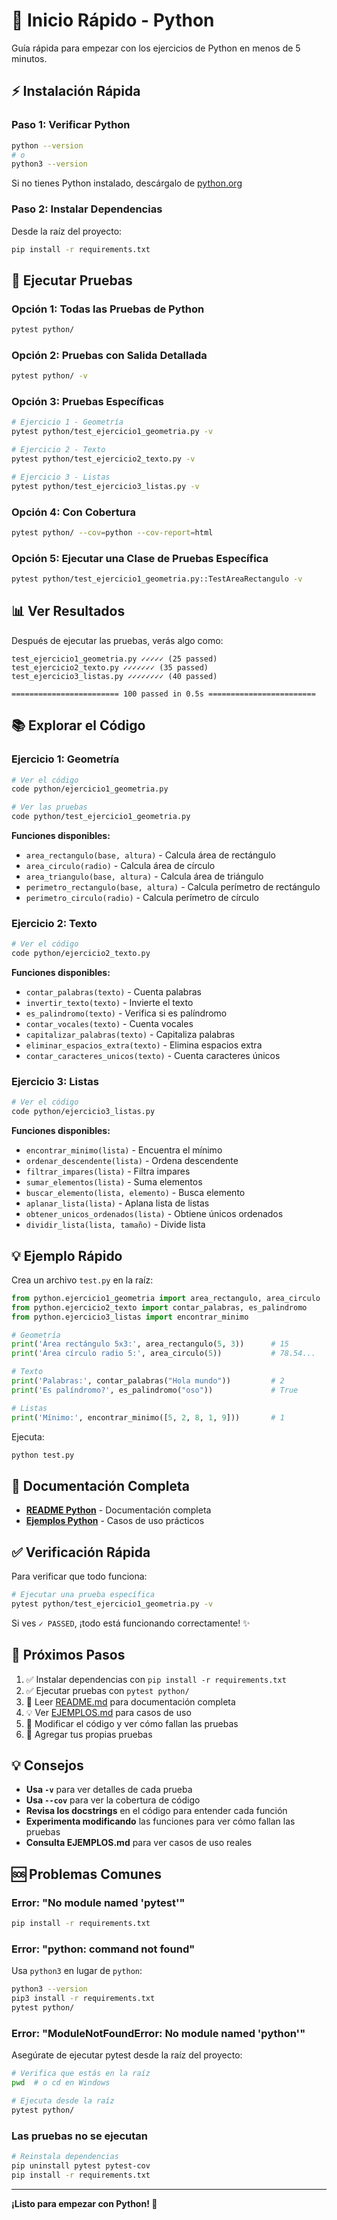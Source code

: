 # 🚀 Inicio Rápido - Python

Guía rápida para empezar con los ejercicios de Python en menos de 5 minutos.

## ⚡ Instalación Rápida

### Paso 1: Verificar Python
```bash
python --version
# o
python3 --version
```
Si no tienes Python instalado, descárgalo de [python.org](https://www.python.org/)

### Paso 2: Instalar Dependencias
Desde la raíz del proyecto:
```bash
pip install -r requirements.txt
```

## 🧪 Ejecutar Pruebas

### Opción 1: Todas las Pruebas de Python
```bash
pytest python/
```

### Opción 2: Pruebas con Salida Detallada
```bash
pytest python/ -v
```

### Opción 3: Pruebas Específicas
```bash
# Ejercicio 1 - Geometría
pytest python/test_ejercicio1_geometria.py -v

# Ejercicio 2 - Texto
pytest python/test_ejercicio2_texto.py -v

# Ejercicio 3 - Listas
pytest python/test_ejercicio3_listas.py -v
```

### Opción 4: Con Cobertura
```bash
pytest python/ --cov=python --cov-report=html
```

### Opción 5: Ejecutar una Clase de Pruebas Específica
```bash
pytest python/test_ejercicio1_geometria.py::TestAreaRectangulo -v
```

## 📊 Ver Resultados

Después de ejecutar las pruebas, verás algo como:

```
test_ejercicio1_geometria.py ✓✓✓✓✓ (25 passed)
test_ejercicio2_texto.py ✓✓✓✓✓✓✓ (35 passed)
test_ejercicio3_listas.py ✓✓✓✓✓✓✓✓ (40 passed)

======================== 100 passed in 0.5s ========================
```

## 📚 Explorar el Código

### Ejercicio 1: Geometría
```bash
# Ver el código
code python/ejercicio1_geometria.py

# Ver las pruebas
code python/test_ejercicio1_geometria.py
```

**Funciones disponibles:**
- `area_rectangulo(base, altura)` - Calcula área de rectángulo
- `area_circulo(radio)` - Calcula área de círculo
- `area_triangulo(base, altura)` - Calcula área de triángulo
- `perimetro_rectangulo(base, altura)` - Calcula perímetro de rectángulo
- `perimetro_circulo(radio)` - Calcula perímetro de círculo

### Ejercicio 2: Texto
```bash
# Ver el código
code python/ejercicio2_texto.py
```

**Funciones disponibles:**
- `contar_palabras(texto)` - Cuenta palabras
- `invertir_texto(texto)` - Invierte el texto
- `es_palindromo(texto)` - Verifica si es palíndromo
- `contar_vocales(texto)` - Cuenta vocales
- `capitalizar_palabras(texto)` - Capitaliza palabras
- `eliminar_espacios_extra(texto)` - Elimina espacios extra
- `contar_caracteres_unicos(texto)` - Cuenta caracteres únicos

### Ejercicio 3: Listas
```bash
# Ver el código
code python/ejercicio3_listas.py
```

**Funciones disponibles:**
- `encontrar_minimo(lista)` - Encuentra el mínimo
- `ordenar_descendente(lista)` - Ordena descendente
- `filtrar_impares(lista)` - Filtra impares
- `sumar_elementos(lista)` - Suma elementos
- `buscar_elemento(lista, elemento)` - Busca elemento
- `aplanar_lista(lista)` - Aplana lista de listas
- `obtener_unicos_ordenados(lista)` - Obtiene únicos ordenados
- `dividir_lista(lista, tamaño)` - Divide lista

## 💡 Ejemplo Rápido

Crea un archivo `test.py` en la raíz:

```python
from python.ejercicio1_geometria import area_rectangulo, area_circulo
from python.ejercicio2_texto import contar_palabras, es_palindromo
from python.ejercicio3_listas import encontrar_minimo

# Geometría
print('Área rectángulo 5x3:', area_rectangulo(5, 3))      # 15
print('Área círculo radio 5:', area_circulo(5))           # 78.54...

# Texto
print('Palabras:', contar_palabras("Hola mundo"))         # 2
print('Es palíndromo?', es_palindromo("oso"))             # True

# Listas
print('Mínimo:', encontrar_minimo([5, 2, 8, 1, 9]))       # 1
```

Ejecuta:
```bash
python test.py
```

## 📖 Documentación Completa

- **[README Python](README.md)** - Documentación completa
- **[Ejemplos Python](EJEMPLOS.md)** - Casos de uso prácticos

## ✅ Verificación Rápida

Para verificar que todo funciona:

```bash
# Ejecutar una prueba específica
pytest python/test_ejercicio1_geometria.py -v
```

Si ves `✓ PASSED`, ¡todo está funcionando correctamente! ✨

## 🎯 Próximos Pasos

1. ✅ Instalar dependencias con `pip install -r requirements.txt`
2. ✅ Ejecutar pruebas con `pytest python/`
3. 📖 Leer [README.md](README.md) para documentación completa
4. 💡 Ver [EJEMPLOS.md](EJEMPLOS.md) para casos de uso
5. 🔧 Modificar el código y ver cómo fallan las pruebas
6. 🧪 Agregar tus propias pruebas

## 💡 Consejos

- **Usa `-v`** para ver detalles de cada prueba
- **Usa `--cov`** para ver la cobertura de código
- **Revisa los docstrings** en el código para entender cada función
- **Experimenta modificando** las funciones para ver cómo fallan las pruebas
- **Consulta EJEMPLOS.md** para ver casos de uso reales

## 🆘 Problemas Comunes

### Error: "No module named 'pytest'"
```bash
pip install -r requirements.txt
```

### Error: "python: command not found"
Usa `python3` en lugar de `python`:
```bash
python3 --version
pip3 install -r requirements.txt
pytest python/
```

### Error: "ModuleNotFoundError: No module named 'python'"
Asegúrate de ejecutar pytest desde la raíz del proyecto:
```bash
# Verifica que estás en la raíz
pwd  # o cd en Windows

# Ejecuta desde la raíz
pytest python/
```

### Las pruebas no se ejecutan
```bash
# Reinstala dependencias
pip uninstall pytest pytest-cov
pip install -r requirements.txt
```

---

**¡Listo para empezar con Python! 🎉**
